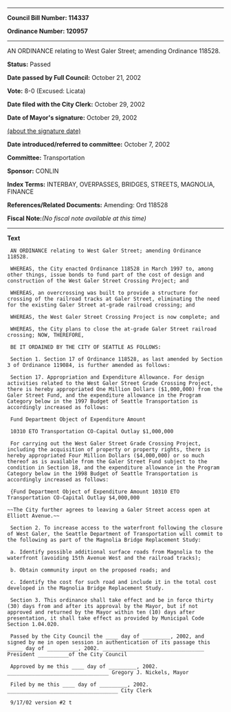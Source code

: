 

********

**Council Bill Number: 114337**
   
**Ordinance Number: 120957**
********

 AN ORDINANCE relating to West Galer Street; amending Ordinance 118528.

**Status:** Passed
   
**Date passed by Full Council:** October 21, 2002
   
**Vote:** 8-0 (Excused: Licata)
   
**Date filed with the City Clerk:** October 29, 2002
   
**Date of Mayor's signature:** October 29, 2002
   
[(about the signature date)](/~public/approvaldate.htm)
   
   
   
**Date introduced/referred to committee:** October 7, 2002
   
**Committee:** Transportation
   
**Sponsor:** CONLIN
   
   
**Index Terms:** INTERBAY, OVERPASSES, BRIDGES, STREETS, MAGNOLIA, FINANCE

**References/Related Documents:** Amending: Ord 118528

**Fiscal Note:**_(No fiscal note available at this time)_

********

**Text**
   
```
 AN ORDINANCE relating to West Galer Street; amending Ordinance 118528.

 WHEREAS, the City enacted Ordinance 118528 in March 1997 to, among other things, issue bonds to fund part of the cost of design and construction of the West Galer Street Crossing Project; and

 WHEREAS, an overcrossing was built to provide a structure for crossing of the railroad tracks at Galer Street, eliminating the need for the existing Galer Street at-grade railroad crossing; and

 WHEREAS, the West Galer Street Crossing Project is now complete; and

 WHEREAS, the City plans to close the at-grade Galer Street railroad crossing; NOW, THEREFORE,

 BE IT ORDAINED BY THE CITY OF SEATTLE AS FOLLOWS:

 Section 1. Section 17 of Ordinance 118528, as last amended by Section 3 of Ordinance 119084, is further amended as follows:

 Section 17. Appropriation and Expenditure Allowance. For design activities related to the West Galer Street Grade Crossing Project, there is hereby appropriated One Million Dollars ($1,000,000) from the Galer Street Fund, and the expenditure allowance in the Program Category below in the 1997 Budget of Seattle Transportation is accordingly increased as follows:

 Fund Department Object of Expenditure Amount

 10310 ETO Transportation CO-Capital Outlay $1,000,000

 For carrying out the West Galer Street Grade Crossing Project, including the acquisition of property or property rights, there is hereby appropriated Four Million Dollars ($4,000,000) or so much thereof as is available from the Galer Street Fund subject to the condition in Section 18, and the expenditure allowance in the Program Category below in the 1998 Budget of Seattle Transportation is accordingly increased as follows:

 {Fund Department Object of Expenditure Amount 10310 ETO Transportation CO-Capital Outlay $4,000,000

~~The City further agrees to leaving a Galer Street access open at Elliott Avenue.~~

 Section 2. To increase access to the waterfront following the closure of West Galer, the Seattle Department of Transportation will commit to the following as part of the Magnolia Bridge Replacement Study:

 a. Identify possible additional surface roads from Magnolia to the waterfront (avoiding 15th Avenue West and the railroad tracks);

 b. Obtain community input on the proposed roads; and

 c. Identify the cost for such road and include it in the total cost developed in the Magnolia Bridge Replacement Study.

 Section 3. This ordinance shall take effect and be in force thirty (30) days from and after its approval by the Mayor, but if not approved and returned by the Mayor within ten (10) days after presentation, it shall take effect as provided by Municipal Code Section 1.04.020.

 Passed by the City Council the ____ day of _________, 2002, and signed by me in open session in authentication of its passage this _____ day of __________, 2002. _________________________________ President __________of the City Council

 Approved by me this ____ day of _________, 2002. _________________________________ Gregory J. Nickels, Mayor

 Filed by me this ____ day of _________, 2002. ____________________________________ City Clerk

 9/17/02 version #2 t

```
